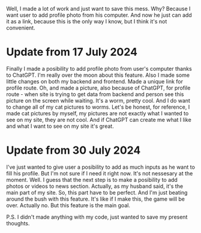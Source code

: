 Well, I made a lot of work and just want to save this mess. Why? Because I want user to add profile photo from his computer. And now he just can add it as a link, because this is the only way I know, but I think it's not convenient.

# Update from 17 July 2024
Finally I made a posibility to add profile photo from user's computer thanks to ChatGPT. I'm really over the moon about this feature. Also I made some little changes on both my backend and frontend. Made a unique link for profile route. Oh, and made a picture, also because of ChatGPT, for profile route - when site is trying to get data from backend and person see this picture on the screen while waiting. It's a worm, pretty cool. And I do want to change all of my cat pictures to worms. Let's be honest, for reference, I made cat pictures by myself, my pictures are not exactly what I wanted to see on my site, they are not cool. And if ChatGPT can create me what I like and what I want to see on my site it's great. 

# Update from 30 July 2024
I've just wanted to give user a posibility to add as much inputs as he want to fill his profile. But I'm not sure if I need it right now. It's not nessesary at the moment. Well. I guess that the next step is to make a posibility to add photos or videos to news section. Actually, as my husband said, it's the main part of my site. So, this part have to be perfect. And I'm just beating around the bush with this feature. It's like if I make this, the game will be over. Actually no. But this feature is the main goal.

P.S. I didn't made anything with my code, just wanted to save my present thoughts.